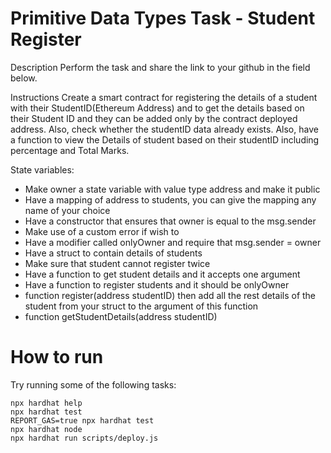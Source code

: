 # Primitive Data Types Task - Student Register

Description
Perform the task and share the link to your github in the field below.

Instructions
Create a smart contract for registering the details of a student with their StudentID(Ethereum Address) and to get the details based on their Student ID and they can be added only by the contract deployed address. Also, check whether the studentID data already exists. Also, have a function to view the Details of student based on their studentID including percentage and Total Marks.

State variables:

- Make owner a state variable with value type address and make it public
- Have a mapping of address to students, you can give the mapping any name of your choice
- Have a constructor that ensures that owner is equal to the msg.sender
- Make use of a custom error if wish to
- Have a modifier called onlyOwner and require that msg.sender = owner
- Have a struct to contain details of students
- Make sure that student cannot register twice
- Have a function to get student details and it accepts one argument
- Have a function to register students and it should be onlyOwner
- function register(address studentID) then add all the rest details of the student from your struct to the argument of this function
- function getStudentDetails(address studentID)

# How to run

Try running some of the following tasks:

```shell
npx hardhat help
npx hardhat test
REPORT_GAS=true npx hardhat test
npx hardhat node
npx hardhat run scripts/deploy.js
```
